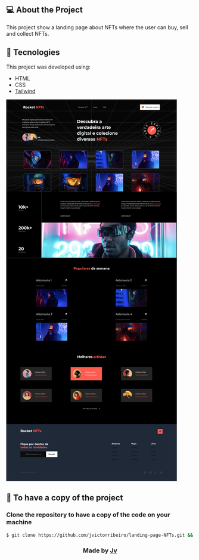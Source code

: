 ## 💻 About the Project

This project show a landing page about NFTs where the user can buy, sell and collect NFTs. 

## 🧭 Tecnologies

This project was developed using:
- HTML
- CSS
- [Tailwind](https://tailwindcss.com/)

![Badge](.github/print.png)

<h2>
  📌 To have a copy of the project
</h2>

### Clone the repository to have a copy of the code on your machine

```bash
$ git clone https://github.com/jvictorribeiro/landing-page-NFTs.git && cd landing-page-NFTs
```

<h3 align=center>Made by <a href="https://www.linkedin.com/in/victor-ribeiroo//">Jv</a></h3>
